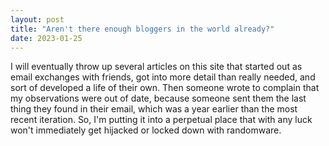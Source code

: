 ```yaml
---
layout: post
title: "Aren't there enough bloggers in the world already?"
date: 2023-01-25
---
```


I will eventually throw up several articles on this site that started out as email exchanges with friends, got into more detail than really needed, and sort of developed a life of their own. Then someone wrote to complain that my observations were out of date, because someone sent them the last thing they found in their email, which was a year earlier than the most recent iteration. So, I'm putting it into a perpetual place that with any luck won't immediately get hijacked or locked down with randomware. 
